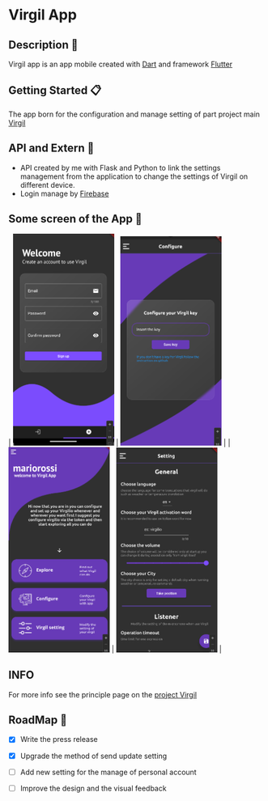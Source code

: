 # Virgil App

## Description 📃
Virgil app is an app mobile created with [Dart](https://dart.dev/) and framework [Flutter](https://flutter.dev/)

## Getting Started 📋
The app born for the configuration and manage setting of part project main [Virgil](https://github.com/Retr0100/ProjectVirgil) 

## API and Extern 💸
- API created by me with Flask and Python to link the settings management from the application to change the settings of Virgil on different device.
- Login manage by [Firebase](https://firebase.google.com/products/)

## Some screen of the App 📸
| <img src="/asset/Screen1.png" alt="Markdownify" width ="200px" > | <img src="/asset/screen3.png" alt="Markdownify" width ="200px"> |
| <img src="/asset/screen2.png" alt="Markdownify" width ="200px"> | <img src="/asset/screen4.png" alt="Markdownify" width ="200px"> |

## INFO
For more info see the principle page on the [project Virgil](https://github.com/Retr0100/ProjectVirgil)

## RoadMap 🎯

- [x] Write the press release
- [X] Upgrade the method of send update setting
- [ ] Add new setting for the manage of personal account
- [ ] Improve the design and the visual feedback

